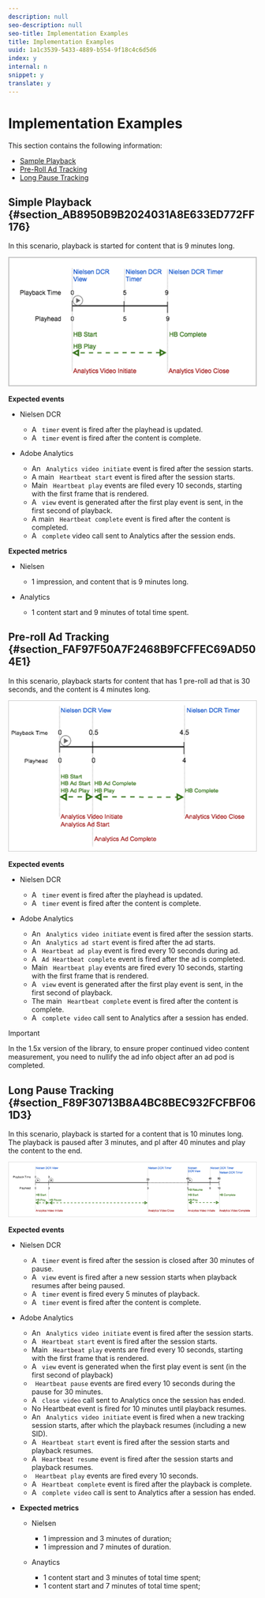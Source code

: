 ```yaml
---
description: null
seo-description: null
seo-title: Implementation Examples
title: Implementation Examples
uuid: 1a1c3539-5433-4889-b554-9f18c4c6d5d6
index: y
internal: n
snippet: y
translate: y
---
```


# Implementation Examples

This section contains the following information: 


* [ Sample Playback ](../../nielsen-partnership/c_dcr_implementation/c_dcr_tracking-examples.md#section_AB8950B9B2024031A8E633ED772FF176)
* [ Pre-Roll Ad Tracking ](../../nielsen-partnership/c_dcr_implementation/c_dcr_tracking-examples.md#section_FAF97F50A7F2468B9FCFFEC69AD504E1)
* [ Long Pause Tracking ](../../nielsen-partnership/c_dcr_implementation/c_dcr_tracking-examples.md#section_F89F30713B8A4BC8BEC932FCFBF061D3)


## Simple Playback {#section_AB8950B9B2024031A8E633ED772FF176}

In this scenario, playback is started for content that is 9 minutes long. 

<a id="fig_E0A6EEEA442144CB9D238D07EF4E5D70"></a> ![](assets/nielsen-Tracking-Example-Simple-Playback.png) 

**Expected events** 
* Nielsen DCR 
    * A ` timer` event is fired after the playhead is updated.
    * A ` timer` event is fired after the content is complete.

* Adobe Analytics 
    * An ` Analytics video initiate` event is fired after the session starts.
    * A main ` Heartbeat start` event is fired after the session starts.
    * Main ` Heartbeat play` events are filed every 10 seconds, starting with the first frame that is rendered.
    * A ` view` event is generated after the first play event is sent, in the first second of playback.
    * A main ` Heartbeat complete` event is fired after the content is completed.
    * A ` complete` video call sent to Analytics after the session ends.



**Expected metrics** 
* Nielsen 
    * 1 impression, and content that is 9 minutes long.

* Analytics 
    * 1 content start and 9 minutes of total time spent.



## Pre-roll Ad Tracking {#section_FAF97F50A7F2468B9FCFFEC69AD504E1}

In this scenario, playback starts for content that has 1 pre-roll ad that is 30 seconds, and the content is 4 minutes long. 

<a id="fig_664B9557BC344186A8332CEBF8CF1818"></a> ![](assets/nielsen-Tracking-Example-Pre-Roll-Ad.png) 

**Expected events** 
* Nielsen DCR 
    * A ` timer` event is fired after the playhead is updated.
    * A ` timer` event is fired after the content is complete.


* Adobe Analytics 
    * An ` Analytics video initiate` event is fired after the session starts.
    * An ` Analytics ad start` event is fired after the ad starts.
    * A ` Heartbeat ad play` event is fired every 10 seconds during ad.
    * A ` Ad Heartbeat complete` event is fired after the ad is completed.
    * Main ` Heartbeat play` events are fired every 10 seconds, starting with the first frame that is rendered.
    * A ` view` event is generated after the first play event is sent, in the first second of playback.
    * The main ` Heartbeat complete` event is fired after the content is complete.
    * A ` complete video` call sent to Analytics after a session has ended.



>[!IMPORTANT]
>
>In the 1.5x version of the library, to ensure proper continued video content measurement, you need to nullify the ad info object after an ad pod is completed.


## Long Pause Tracking {#section_F89F30713B8A4BC8BEC932FCFBF061D3}

In this scenario, playback is started for a content that is 10 minutes long. The playback is paused after 3 minutes, and pl after 40 minutes and play the content to the end. 

<a id="fig_A72914F838B148BEB8E6BB9CAE127144"></a> ![](assets/nielsen-Tracking-Example-Long-Pause.png) 

**Expected events** 
* Nielsen DCR 
    * A ` timer` event is fired after the session is closed after 30 minutes of pause.
    * A ` view` event is fired after a new session starts when playback resumes after being paused.
    * A ` timer` event is fired every 5 minutes of playback.
    * A ` timer` event is fired after the content is complete.

* Adobe Analytics 
    * An ` Analytics video initiate` event is fired after the session starts.
    * A ` Heartbeat start` event is fired after the session starts.
    * Main ` Heartbeat play` events are fired every 10 seconds, starting with the first frame that is rendered.
    * A ` view` event is generated when the first play event is sent (in the first second of playback)
    * ` Heartbeat pause` events are fired every 10 seconds during the pause for 30 minutes.
    * A ` close video` call sent to Analytics once the session has ended.
    * No Heartbeat event is fired for 10 minutes until playback resumes.
    * An ` Analytics video initiate` event is fired when a new tracking session starts, after which the playback resumes (including a new SID).
    * A ` Heartbeat start` event is fired after the session starts and playback resumes.
    * A ` Heartbeat resume` event is fired after the session starts and playback resumes.
    * ` Heartbeat play` events are fired every 10 seconds.
    * A ` Heartbeat complete` event is fired after the playback is complete.
    * A ` complete video` call is sent to Analytics after a session has ended.

* **Expected metrics** 
    * Nielsen     
        * 1 impression and 3 minutes of duration;
        * 1 impression and 7 minutes of duration.

    * Anaytics     
        * 1 content start and 3 minutes of total time spent;
        * 1 content start and 7 minutes of total time spent;



